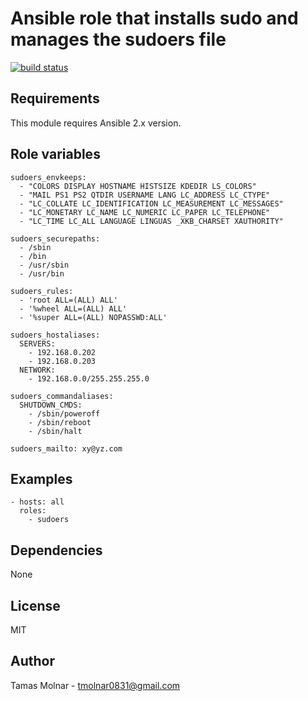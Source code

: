 # Ansible role that installs sudo and manages the sudoers file

[![build status](https://gitlab.com/stiron/ansible-sudoers/badges/master/build.svg)](https://gitlab.com/stiron/ansible-sudoers/commits/master)

## Requirements

This module requires Ansible 2.x version.

## Role variables

```
sudoers_envkeeps:
  - "COLORS DISPLAY HOSTNAME HISTSIZE KDEDIR LS_COLORS"
  - "MAIL PS1 PS2 QTDIR USERNAME LANG LC_ADDRESS LC_CTYPE"
  - "LC_COLLATE LC_IDENTIFICATION LC_MEASUREMENT LC_MESSAGES"
  - "LC_MONETARY LC_NAME LC_NUMERIC LC_PAPER LC_TELEPHONE"
  - "LC_TIME LC_ALL LANGUAGE LINGUAS _XKB_CHARSET XAUTHORITY"

sudoers_securepaths:
  - /sbin
  - /bin
  - /usr/sbin
  - /usr/bin

sudoers_rules:
  - 'root ALL=(ALL) ALL'
  - '%wheel ALL=(ALL) ALL'
  - '%super ALL=(ALL) NOPASSWD:ALL'

sudoers_hostaliases:
  SERVERS:
    - 192.168.0.202
    - 192.168.0.203
  NETWORK:
    - 192.168.0.0/255.255.255.0

sudoers_commandaliases:
  SHUTDOWN_CMDS:
    - /sbin/poweroff
    - /sbin/reboot
    - /sbin/halt

sudoers_mailto: xy@yz.com
```

## Examples

```
- hosts: all 
  roles:
    - sudoers
```

## Dependencies

None

## License

MIT

## Author

Tamas Molnar - <tmolnar0831@gmail.com>
